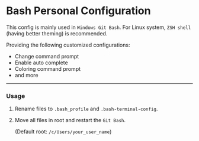 # Bash Personal Configuration

This config is mainly used in `Windows Git Bash`. For Linux system, `ZSH shell` (having better theming) is recommended.

Providing the following customized configurations:
- Change command prompt
- Enable auto complete
- Coloring command prompt
- and more

----

### Usage

1. Rename files to `.bash_profile` and `.bash-terminal-config`.

2. Move all files in root and restart the `Git Bash`.

   (Default root: `/c/Users/your_user_name`)